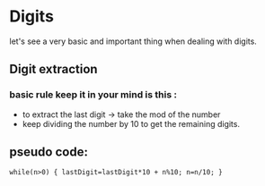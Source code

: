 # Digits

let's see a very basic and important thing when dealing with digits.

## Digit extraction

###  basic rule keep it in your mind is this : 

- to extract the last digit -> take the mod of the number
- keep dividing the number by 10 to get the remaining digits.

## pseudo code:

`while(n>0)
    {
        lastDigit=lastDigit*10 + n%10;
        n=n/10;
    }`

    
